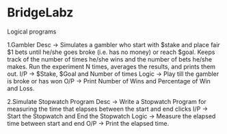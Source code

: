 # BridgeLabz

Logical programs

1.Gambler
Desc -> Simulates a gambler who start with $stake and place fair $1 bets until he/she goes broke (i.e. has no money) or reach $goal. Keeps track of the number of times he/she wins and the number of bets he/she makes. Run the experiment N times, averages the results, and prints them out.
I/P -> $Stake, $Goal and Number of times
Logic -> Play till the gambler is broke or has won
O/P -> Print Number of Wins and Percentage of Win and Loss.

2.Simulate Stopwatch Program
Desc -> Write a Stopwatch Program for measuring the time that elapses between the start and end clicks
I/P -> Start the Stopwatch and End the Stopwatch
Logic -> Measure the elapsed time between start and end
O/P -> Print the elapsed time.

